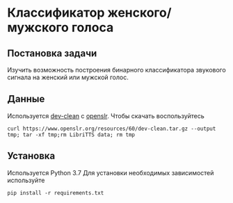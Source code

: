 # Классификатор женского/мужского голоса
## Постановка задачи
Изучить возможность построения бинарного классификатора звукового сигнала на женский или мужской голос. 
## Данные
Используется [dev-clean](https://www.openslr.org/resources/60/dev-clean.tar.gz) с [openslr](http://www.openslr.org/60/).
Чтобы скачать воспользуйтесь
```
curl https://www.openslr.org/resources/60/dev-clean.tar.gz --output tmp; tar -xf tmp;rm LibriTTS data; rm tmp
```
## Установка
Используется Python 3.7
Для установки необходимых зависимостей используйте
```
pip install -r requirements.txt
```
